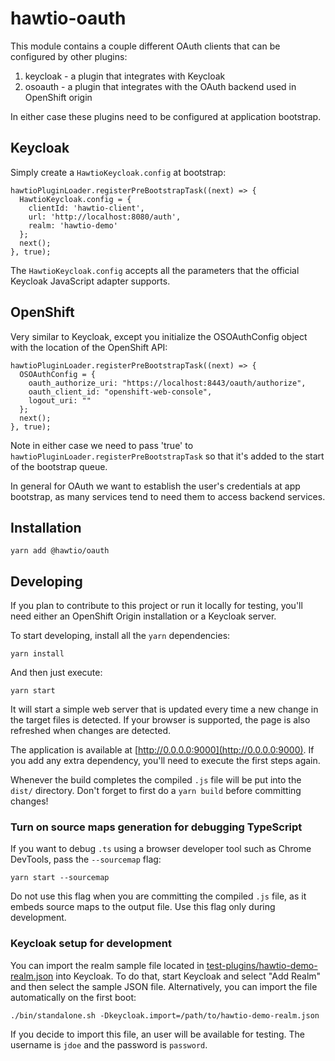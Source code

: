 # hawtio-oauth

This module contains a couple different OAuth clients that can be configured by other plugins:

1. keycloak - a plugin that integrates with Keycloak
2. osoauth - a plugin that integrates with the OAuth backend used in OpenShift origin

In either case these plugins need to be configured at application bootstrap.

## Keycloak

Simply create a `HawtioKeycloak.config` at bootstrap:

    hawtioPluginLoader.registerPreBootstrapTask((next) => {
      HawtioKeycloak.config = {
        clientId: 'hawtio-client',
        url: 'http://localhost:8080/auth',
        realm: 'hawtio-demo' 
      };
      next();
    }, true);

The `HawtioKeycloak.config` accepts all the parameters that the official Keycloak JavaScript adapter supports.

## OpenShift

Very similar to Keycloak, except you initialize the OSOAuthConfig object with the location of the OpenShift API:

    hawtioPluginLoader.registerPreBootstrapTask((next) => {
      OSOAuthConfig = {
        oauth_authorize_uri: "https://localhost:8443/oauth/authorize",
        oauth_client_id: "openshift-web-console",
        logout_uri: ""
      };
      next();
    }, true);

Note in either case we need to pass 'true' to `hawtioPluginLoader.registerPreBootstrapTask` so that it's added to the start of the bootstrap queue.

In general for OAuth we want to establish the user's credentials at app bootstrap, as many services tend to need them to access backend services.

## Installation

    yarn add @hawtio/oauth

## Developing

If you plan to contribute to this project or run it locally for testing, you'll need either an OpenShift Origin installation or a Keycloak server.

To start developing, install all the `yarn` dependencies:

    yarn install

And then just execute:

    yarn start

It will start a simple web server that is updated every time a new change in the target files is detected. If your browser is supported, the page is also refreshed when changes are detected.

The application is available at [http://0.0.0.0:9000](http://0.0.0.0:9000). If you add any extra dependency, you'll need to execute the first steps again.

Whenever the build completes the compiled `.js` file will be put into the `dist/` directory.  Don't forget to first do a `yarn build` before committing changes!

### Turn on source maps generation for debugging TypeScript

If you want to debug `.ts` using a browser developer tool such as Chrome DevTools, pass the `--sourcemap` flag:

    yarn start --sourcemap

Do not use this flag when you are committing the compiled `.js` file, as it embeds source maps to the output file. Use this flag only during development.

### Keycloak setup for development

You can import the realm sample file located in [test-plugins/hawtio-demo-realm.json](test-plugins/hawtio-demo-realm.json) into Keycloak. To do that, start Keycloak and select "Add Realm" and then select the sample JSON file. Alternatively, you can import the file automatically on the first boot:

    ./bin/standalone.sh -Dkeycloak.import=/path/to/hawtio-demo-realm.json

If you decide to import this file, an user will be available for testing. The username is `jdoe` and the password is `password`.
